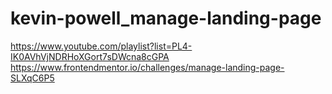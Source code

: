 # kevin-powell_manage-landing-page
 
https://www.youtube.com/playlist?list=PL4-IK0AVhVjNDRHoXGort7sDWcna8cGPA <br>
https://www.frontendmentor.io/challenges/manage-landing-page-SLXqC6P5
